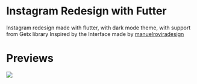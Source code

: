 Instagram Redesign with Futter
=======================

Instagram redesign made with flutter, with dark mode theme, with support from Getx library
Inspired by the Interface made by [manuelroviradesign](https://www.instagram.com/manuelroviradesign/)

Previews
=======================

![](https://media.giphy.com/media/hp9ReTbqEHSztbnTxs/giphy.gif)


